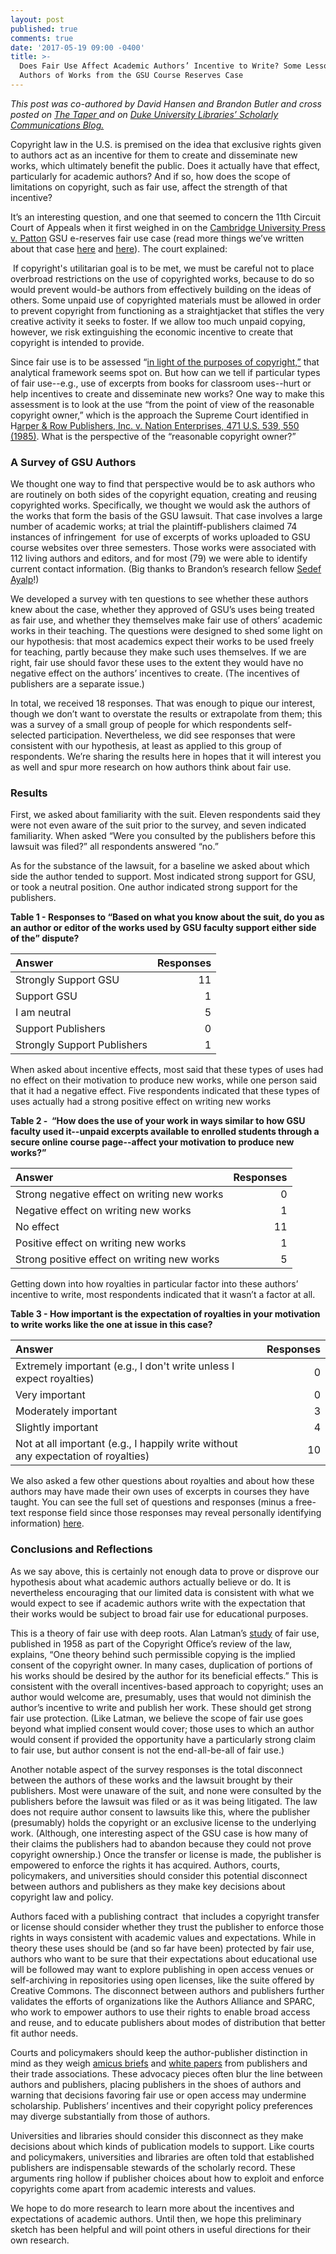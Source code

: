 ```yaml
---
layout: post
published: true
comments: true
date: '2017-05-19 09:00 -0400'
title: >-
  Does Fair Use Affect Academic Authors’ Incentive to Write? Some Lessons from
  Authors of Works from the GSU Course Reserves Case
---
```

*This post was co-authored by David Hansen and Brandon Butler and cross posted on [The Taper ](http://thetaper.library.virginia.edu/)and on [Duke University Libraries’ Scholarly Communications Blog.](https://blogs.library.duke.edu/scholcomm/)*


Copyright law in the U.S. is premised on the idea that exclusive rights given to authors act as an incentive for them to create and disseminate new works, which ultimately benefit the public. Does it actually have that effect, particularly for academic authors? And if so, how does the scope of limitations on copyright, such as fair use, affect the strength of that incentive? 

It’s an interesting question, and one that seemed to concern the 11th Circuit Court of Appeals when it first weighed in on the [Cambridge University Press v. Patton](https://casetext.com/case/cambridge-univ-press-oxford-univ-press-inc-v-patton) GSU e-reserves fair use case (read more things we’ve written about that case [here](https://blogs.library.duke.edu/scholcomm/2016/11/21/13586/) and [here](http://brandonbutler.info/post/100609027690/transformative-teaching-after-gsu)). The court explained: 

 If copyright's utilitarian goal is to be met, we must be careful not to place overbroad restrictions on the use of copyrighted works, because to do so would prevent would-be authors from effectively building on the ideas of others. Some unpaid use of copyrighted materials must be allowed in order to prevent copyright from functioning as a straightjacket that stifles the very creative activity it seeks to foster. If we allow too much unpaid copying, however, we risk extinguishing the economic incentive to create that copyright is intended to provide.

  


Since fair use is to be assessed “[in light of the purposes of copyright,”](https://casetext.com/case/campbell-v-acuff-rose-music-inc) that analytical framework seems spot on. But how can we tell if particular types of fair use--e.g., use of excerpts from books for classroom uses--hurt or help incentives to create and disseminate new works? One way to make this assessment is to look at the use “from the point of view of the reasonable copyright owner,” which is the approach the Supreme Court identified in H[arper & Row Publishers, Inc. v. Nation Enterprises, 471 U.S. 539, 550 (1985)](https://casetext.com/case/harper-row-publishers-inc-v-nation-enterprises). What is the perspective of the “reasonable copyright owner?” 

### A Survey of GSU Authors

We thought one way to find that perspective would be to ask authors who are routinely on both sides of the copyright equation, creating and reusing copyrighted works. Specifically, we thought we would ask the authors of the works that form the basis of the GSU lawsuit. That case involves a large number of academic works; at trial the plaintiff-publishers claimed 74 instances of infringement  for use of excerpts of works uploaded to GSU course websites over three semesters. Those works were associated with 112 living authors and editors, and for most (79) we were able to identify current contact information. (Big thanks to Brandon’s research fellow [Sedef Ayalp](https://www.linkedin.com/in/sedefa/)!)

  


We developed a survey with ten questions to see whether these authors knew about the case, whether they approved of GSU’s uses being treated as fair use, and whether they themselves make fair use of others’ academic works in their teaching. The questions were designed to shed some light on our hypothesis: that most academics expect their works to be used freely for teaching, partly because they make such uses themselves. If we are right, fair use should favor these uses to the extent they would have no negative effect on the authors’ incentives to create. (The incentives of publishers are a separate issue.) 

  


In total, we received 18 responses. That was enough to pique our interest, though we don’t want to overstate the results or extrapolate from them; this was a survey of a small group of people for which respondents self-selected participation. Nevertheless, we did see responses that were consistent with our hypothesis, at least as applied to this group of respondents. We’re sharing the results here in hopes that it will interest you as well and spur more research on how authors think about fair use. 

### Results

First, we asked about familiarity with the suit. Eleven respondents said they were not even aware of the suit prior to the survey, and seven indicated familiarity. When asked “Were you consulted by the publishers before this lawsuit was filed?” all respondents answered “no.”

  


As for the substance of the lawsuit, for a baseline we asked about which side the author tended to support. Most indicated strong support for GSU, or took a neutral position. One author indicated strong support for the publishers. 

  


**Table 1 - Responses to “Based on what you know about the suit, do you as an author or editor of the works used by GSU faculty support either side of the” dispute?**

| Answer | Responses |
|:---|--:|
| Strongly Support GSU | 11 |
| Support GSU | 1 |
| I am neutral | 5 |
| Support Publishers | 0 |
| Strongly Support Publishers | 1 |


When asked about incentive effects, most said that these types of uses had no effect on their motivation to produce new works, while one person said that it had a negative effect. Five respondents indicated that these types of uses actually had a strong positive effect on writing new works

  


**Table 2 -  “How does the use of your work in ways similar to how GSU faculty used it--unpaid excerpts available to enrolled students through a secure online course page--affect your motivation to produce new works?”**

| Answer | Responses |
|:---|--:|
| Strong negative effect on writing new works | 0
| Negative effect on writing new works| 1
| No effect| 11
| Positive effect on writing new works | 1 |
| Strong positive effect on writing new works| 5 |

  


Getting down into how royalties in particular factor into these authors’ incentive to write, most respondents indicated that it wasn’t a factor at all. 

  


**Table 3 - How important is the expectation of royalties in your motivation to write works like the one at issue in this case?**

| Answer | Responses |
|:---|--:|
| Extremely important (e.g., I don't write unless I expect royalties) | 0 |
| Very important | 0 |
| Moderately important | 3 |
| Slightly important | 4 |
| Not at all important (e.g., I happily write without any expectation of royalties) | 10 |

  


  


We also asked a few other questions about royalties and about how these authors may have made their own uses of excerpts in courses they have taught. You can see the full set of questions and responses (minus a free-text response field since those responses may reveal personally identifying information) [here](https://docs.google.com/spreadsheets/d/1kt7HiHdcz-2Ho5AVLKQ5xiZKqM2-LRvttmQSQxzR5FA/edit?usp=sharing).

  


### Conclusions and Reflections

As we say above, this is certainly not enough data to prove or disprove our hypothesis about what academic authors actually believe or do. It is nevertheless encouraging that our limited data is consistent with what we would expect to see if academic authors write with the expectation that their works would be subject to broad fair use for educational purposes. 

This is a theory of fair use with deep roots. Alan Latman’s [study](https://www.copyright.gov/history/studies/study14.pdf) of fair use, published in 1958 as part of the Copyright Office’s review of the law, explains, “One theory behind such permissible copying is the implied consent of the copyright owner. In many cases, duplication of portions of his works should be desired by the author for its beneficial effects.” This is consistent with the overall incentives-based approach to copyright; uses an author would welcome are, presumably, uses that would not diminish the author’s incentive to write and publish her work. These should get strong fair use protection. (Like Latman, we believe the scope of fair use goes beyond what implied consent would cover; those uses to which an author would consent if provided the opportunity have a particularly strong claim to fair use, but author consent is not the end-all-be-all of fair use.)

  


Another notable aspect of the survey responses is the total disconnect between the authors of these works and the lawsuit brought by their publishers. Most were unaware of the suit, and none were consulted by the publishers before the lawsuit was filed or as it was being litigated. The law does not require author consent to lawsuits like this, where the publisher (presumably) holds the copyright or an exclusive license to the underlying work. (Although, one interesting aspect of the GSU case is how many of their claims the publishers had to abandon because they could not prove copyright ownership.) Once the transfer or license is made, the publisher is empowered to enforce the rights it has acquired. Authors, courts, policymakers, and universities should consider this potential disconnect between authors and publishers as they make key decisions about copyright law and policy.

  


Authors faced with a publishing contract  that includes a copyright transfer or license should consider whether they trust the publisher to enforce those rights in ways consistent with academic values and expectations. While in theory these uses should be (and so far have been) protected by fair use, authors who want to be sure that their expectations about educational use will be followed may want to explore publishing in open access venues or self-archiving in repositories using open licenses, like the suite offered by Creative Commons. The disconnect between authors and publishers further validates the efforts of organizations like the Authors Alliance and SPARC, who work to empower authors to use their rights to enable broad access and reuse, and to educate publishers about modes of distribution that better fit author needs. 

  


Courts and policymakers should keep the author-publisher distinction in mind as they weigh [amicus briefs](http://www.infodocket.com/2013/03/05/aap-mpaa-and-others-file-amicus-briefs-in-authors-guild-v-hathitrust-appeal/) and [white papers](https://cpip.gmu.edu/wp-content/uploads/sites/31/2014/04/Viswanathan-Mossoff-Open-Access-Mandates-and-the-Seductively-False-Promise-of-Free.pdf) from publishers and their trade associations. These advocacy pieces often blur the line between authors and publishers, placing publishers in the shoes of authors and warning that decisions favoring fair use or open access may undermine scholarship. Publishers’ incentives and their copyright policy preferences may diverge substantially from those of authors. 

  


Universities and libraries should consider this disconnect as they make decisions about which kinds of publication models to support. Like courts and policymakers, universities and libraries are often told that established publishers are indispensable stewards of the scholarly record. These arguments ring hollow if publisher choices about how to exploit and enforce copyrights come apart from academic interests and values.

  


We hope to do more research to learn more about the incentives and expectations of academic authors. Until then, we hope this preliminary sketch has been helpful and will point others in useful directions for their own research.

